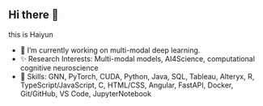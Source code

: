 ## Hi there 👋


this is Haiyun
- 🔭 I’m currently working on multi-modal deep learning. 
- ✨ Research Interests: Multi-modal models, AI4Science, computational cognitive neuroscience
- 🔧 Skills: GNN, PyTorch, CUDA, Python, Java, SQL, Tableau, Alteryx, R, TypeScript/JavaScript, C, HTML/CSS, Angular, FastAPI, Docker, Git/GitHub, VS Code, JupyterNotebook

<!--
**ZoeyLLL/ZoeyLLL** is a ✨ _special_ ✨ repository because its `README.md` (this file) appears on your GitHub profile.
-->



